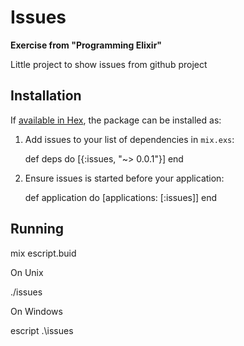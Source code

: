 # Issues

**Exercise from "Programming Elixir"**

Little project to show issues from github project

## Installation

If [available in Hex](https://hex.pm/docs/publish), the package can be installed as:

  1. Add issues to your list of dependencies in `mix.exs`:

        def deps do
          [{:issues, "~> 0.0.1"}]
        end

  2. Ensure issues is started before your application:

        def application do
          [applications: [:issues]]
        end

## Running

  mix escript.buid

On Unix

  ./issues

On Windows

  escript .\issues
